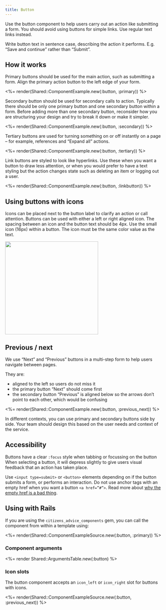 ```yaml
---
title: Button
---
```


Use the button component to help users carry out an action like submitting a form. You should avoid using buttons for simple links. Use regular text links instead.

Write button text in sentence case, describing the action it performs. E.g. “Save and continue” rather than “Submit”.

## How it works

Primary buttons should be used for the main action, such as submitting a form. Align the primary action button to the left edge of your form.

<%= render(Shared::ComponentExample.new(:button, :primary)) %>

Secondary button should be used for secondary calls to action. Typically there should be only one primary button and one secondary button within a form. Before adding more than one secondary button, reconsider how you are structuring your design and try to break it down or make it simpler.

<%= render(Shared::ComponentExample.new(:button, :secondary)) %>

Tertiary buttons are used for turning something on or off instantly on a page – for example, references and “Expand all” actions.

<%= render(Shared::ComponentExample.new(:button, :tertiary)) %>

Link buttons are styled to look like hyperlinks. Use these when you want a button to draw less attention, or when you would prefer to have a text styling but the action changes state such as deleting an item or logging out a user.

<%= render(Shared::ComponentExample.new(:button, :linkbutton)) %>

## Using buttons with icons

Icons can be placed next to the button label to clarify an action or call attention. Buttons can be used with either a left or right aligned icon.
The spacing between an icon and the button text should be 4px. Use the small icon (16px) within a button.
The icon must be the same color value as the text.

<p><img src="/images/components/button-with-icon-example.png" style="width: 300px" /></p>

## Previous / next

We use “Next” and “Previous” buttons in a multi-step form to help users navigate between pages.

They are:

- aligned to the left so users do not miss it
- the primary button “Next” should come first
- the secondary button “Previous” is aligned below so the arrows don’t point to each other, which would be confusing

<%= render(Shared::ComponentExample.new(:button, :previous_next)) %>

In different contexts, you can use primary and secondary buttons side by side. Your team should design this based on the user needs and context of the service.

## Accessibility

Buttons have a clear `:focus` style when tabbing or focussing on the button
When selecting a button, it will depress slightly to give users visual feedback that an action has taken place.

Use `<input type=submit>` or `<button>` elements depending on if the button submits a form, or performs an interaction.
Do not use anchor tags with an empty href when you want a button `<a href=”#”>`. Read more about [why the empty href is a bad thing](https://adrianroselli.com/2016/01/links-buttons-submits-and-divs-oh-hell.html).

## Using with Rails

If you are using the `citizens_advice_components` gem, you can call the component from within a template using:

<%= render(Shared::ComponentExampleSource.new(:button, :primary)) %>

### Component arguments

<%= render Shared::ArgumentsTable.new(:button) %>

### Icon slots

The button component accepts an `icon_left` or `icon_right` slot for buttons with icons.

<%= render(Shared::ComponentExampleSource.new(:button, :previous_next)) %>
